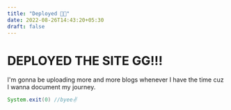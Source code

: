 ```yaml
---
title: "Deployed 😤😤"
date: 2022-08-26T14:43:20+05:30
draft: false
---
```


# DEPLOYED THE SITE GG!!! 
I'm gonna be uploading more and more blogs whenever I have the time cuz I wanna document my journey.

```java
System.exit(0) //byee✌️
```